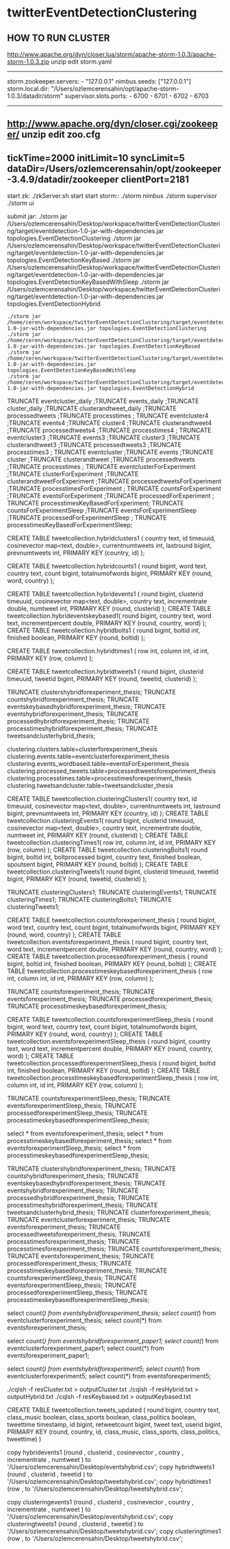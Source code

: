 # twitterEventDetectionClustering


HOW TO RUN CLUSTER
------------------------
http://www.apache.org/dyn/closer.lua/storm/apache-storm-1.0.3/apache-storm-1.0.3.zip
unzip
edit storm.yaml

-----
storm.zookeeper.servers:
    - "127.0.0.1"
nimbus.seeds: ["127.0.0.1"]
storm.local.dir: "/Users/ozlemcerensahin/opt/apache-storm-1.0.3/datadir/storm"
supervisor.slots.ports:
    - 6700
    - 6701
    - 6702
    - 6703

------

http://www.apache.org/dyn/closer.cgi/zookeeper/
unzip
edit zoo.cfg
------
tickTime=2000
initLimit=10
syncLimit=5
dataDir=/Users/ozlemcerensahin/opt/zookeeper-3.4.9/datadir/zookeeper
clientPort=2181
------


start zk: ./zkServer.sh start
start storm::
    ./storm nimbus
    ./storm supervisor
    ./storm ui

submit jar:
    ./storm jar /Users/ozlemcerensahin/Desktop/workspace/twitterEventDetectionClustering/target/eventdetection-1.0-jar-with-dependencies.jar topologies.EventDetectionClustering
    ./storm jar /Users/ozlemcerensahin/Desktop/workspace/twitterEventDetectionClustering/target/eventdetection-1.0-jar-with-dependencies.jar topologies.EventDetectionKeyBased
    ./storm jar /Users/ozlemcerensahin/Desktop/workspace/twitterEventDetectionClustering/target/eventdetection-1.0-jar-with-dependencies.jar topologies.EventDetectionKeyBasedWithSleep
    ./storm jar /Users/ozlemcerensahin/Desktop/workspace/twitterEventDetectionClustering/target/eventdetection-1.0-jar-with-dependencies.jar topologies.EventDetectionHybrid


    ./storm jar /home/ceren/workspace/twitterEventDetectionClustering/target/eventdetection-1.0-jar-with-dependencies.jar topologies.EventDetectionClustering
    ./storm jar /home/ceren/workspace/twitterEventDetectionClustering/target/eventdetection-1.0-jar-with-dependencies.jar topologies.EventDetectionKeyBased
    ./storm jar /home/ceren/workspace/twitterEventDetectionClustering/target/eventdetection-1.0-jar-with-dependencies.jar topologies.EventDetectionKeyBasedWithSleep
    ./storm jar /home/ceren/workspace/twitterEventDetectionClustering/target/eventdetection-1.0-jar-with-dependencies.jar topologies.EventDetectionHybrid





TRUNCATE eventcluster_daily ;TRUNCATE events_daily ;TRUNCATE cluster_daily ;TRUNCATE clusterandtweet_daily ;TRUNCATE processedtweets ;TRUNCATE processtimes ;
TRUNCATE eventcluster4 ;TRUNCATE events4 ;TRUNCATE cluster4 ;TRUNCATE clusterandtweet4 ;TRUNCATE processedtweets4 ;TRUNCATE processtimes4 ;
TRUNCATE eventcluster3 ;TRUNCATE events3 ;TRUNCATE cluster3 ;TRUNCATE clusterandtweet3 ;TRUNCATE processedtweets3 ;TRUNCATE processtimes3 ;
TRUNCATE eventcluster ;TRUNCATE events ;TRUNCATE cluster ;TRUNCATE clusterandtweet ;TRUNCATE processedtweets ;TRUNCATE processtimes ;
TRUNCATE eventclusterForExperiment ;TRUNCATE clusterForExperiment ;TRUNCATE clusterandtweetForExperiment ;TRUNCATE processedtweetsForExperiment ;TRUNCATE processtimesForExperiment ;
TRUNCATE countsForExperiment ;TRUNCATE eventsForExperiment ;TRUNCATE processedForExperiment ; TRUNCATE processtimesKeyBasedForExperiment;
TRUNCATE countsForExperimentSleep ;TRUNCATE eventsForExperimentSleep ;TRUNCATE processedForExperimentSleep ; TRUNCATE processtimesKeyBasedForExperimentSleep;



CREATE TABLE tweetcollection.hybridclusters1 (
country text,
id timeuuid,
cosinevector map<text, double>,
currentnumtweets int,
lastround bigint,
prevnumtweets int,
PRIMARY KEY (country, id)
);

CREATE TABLE tweetcollection.hybridcounts1 (
round bigint,
word text,
country text,
count bigint,
totalnumofwords bigint,
PRIMARY KEY (round, word, country)
);

CREATE TABLE tweetcollection.hybridevents1 (
round bigint,
clusterid timeuuid,
cosinevector map<text, double>,
country text,
incrementrate double,
numtweet int,
PRIMARY KEY (round, clusterid)
);
CREATE TABLE tweetcollection.hybrideventskeybased1(
round bigint,
country text,
word text,
incrementpercent double,
PRIMARY KEY (round, country, word)
);
CREATE TABLE tweetcollection.hybridbolts1 (
round bigint,
boltid int,
finished boolean,
PRIMARY KEY (round, boltid)
);


CREATE TABLE tweetcollection.hybridtimes1 (
row int,
column int,
id int,
PRIMARY KEY (row, column)
);

CREATE TABLE tweetcollection.hybridtweets1 (
round bigint,
clusterid timeuuid,
tweetid bigint,
PRIMARY KEY (round, tweetid, clusterid)
);

TRUNCATE clustershybridforexperiment_thesis; TRUNCATE countshybridforexperiment_thesis; TRUNCATE eventskeybasedhybridforexperiment_thesis; TRUNCATE eventshybridforexperiment_thesis; TRUNCATE processedhybridforexperiment_thesis; TRUNCATE processtimeshybridforexperiment_thesis; TRUNCATE tweetsandclusterhybrid_thesis;




clustering.clusters.table=clusterforexperiment_thesis
clustering.events.table=eventclusterforexperiment_thesis
clustering.events_wordbased.table=eventsForExperiment_thesis
clustering.processed_tweets.table=processedtweetsforexperiment_thesis
clustering.processtimes.table=processtimesforexperiment_thesis
clustering.tweetsandcluster.table=tweetsandcluster_thesis



CREATE TABLE tweetcollection.clusteringClusters1(
country text,
id timeuuid,
cosinevector map<text, double>,
currentnumtweets int,
lastround bigint,
prevnumtweets int,
PRIMARY KEY (country, id)
);
CREATE TABLE tweetcollection.clusteringEvents1(
round bigint,
clusterid timeuuid,
cosinevector map<text, double>,
country text,
incrementrate double,
numtweet int,
PRIMARY KEY (round, clusterid)
);
CREATE TABLE tweetcollection.clusteringTimes1(
row int,
column int,
id int,
PRIMARY KEY (row, column)
);
CREATE TABLE tweetcollection.clusteringBolts1(
round bigint,
boltid int,
boltprocessed bigint,
country text,
finished boolean,
spoutsent bigint,
PRIMARY KEY (round, boltid)
);
CREATE TABLE tweetcollection.clusteringTweets1(
round bigint,
clusterid timeuuid,
tweetid bigint,
PRIMARY KEY (round, tweetid, clusterid)
);


TRUNCATE clusteringClusters1; TRUNCATE clusteringEvents1; TRUNCATE clusteringTimes1; TRUNCATE clusteringBolts1; TRUNCATE clusteringTweets1;






CREATE TABLE tweetcollection.countsforexperiment_thesis (
round bigint,
word text,
country text,
count bigint,
totalnumofwords bigint,
PRIMARY KEY (round, word, country)
);
CREATE TABLE tweetcollection.eventsforexperiment_thesis (
round bigint,
country text,
word text,
incrementpercent double,
PRIMARY KEY (round, country, word)
);
CREATE TABLE tweetcollection.processedforexperiment_thesis (
round bigint,
boltid int,
finished boolean,
PRIMARY KEY (round, boltid)
);
CREATE TABLE tweetcollection.processtimeskeybasedforexperiment_thesis (
row int,
column int,
id int,
PRIMARY KEY (row, column)
);


TRUNCATE countsforexperiment_thesis; TRUNCATE eventsforexperiment_thesis; TRUNCATE processedforexperiment_thesis; TRUNCATE processtimeskeybasedforexperiment_thesis;




CREATE TABLE tweetcollection.countsforexperimentSleep_thesis (
round bigint,
word text,
country text,
count bigint,
totalnumofwords bigint,
PRIMARY KEY (round, word, country)
);
CREATE TABLE tweetcollection.eventsforexperimentSleep_thesis (
round bigint,
country text,
word text,
incrementpercent double,
PRIMARY KEY (round, country, word)
);
CREATE TABLE tweetcollection.processedforexperimentSleep_thesis (
round bigint,
boltid int,
finished boolean,
PRIMARY KEY (round, boltid)
);
CREATE TABLE tweetcollection.processtimeskeybasedforexperimentSleep_thesis (
row int,
column int,
id int,
PRIMARY KEY (row, column)
);

TRUNCATE countsforexperimentSleep_thesis; TRUNCATE eventsforexperimentSleep_thesis; TRUNCATE processedforexperimentSleep_thesis; TRUNCATE processtimeskeybasedforexperimentSleep_thesis;




select * from eventsforexperiment_thesis;
select * from processtimeskeybasedforexperiment_thesis;
select * from eventsforexperimentSleep_thesis;
select * from processtimeskeybasedforexperimentSleep_thesis;


TRUNCATE clustershybridforexperiment_thesis; TRUNCATE countshybridforexperiment_thesis; TRUNCATE eventskeybasedhybridforexperiment_thesis; TRUNCATE eventshybridforexperiment_thesis; TRUNCATE processedhybridforexperiment_thesis; TRUNCATE processtimeshybridforexperiment_thesis; TRUNCATE tweetsandclusterhybrid_thesis;
TRUNCATE clusterforexperiment_thesis; TRUNCATE eventclusterforexperiment_thesis; TRUNCATE eventsforexperiment_thesis; TRUNCATE processedtweetsforexperiment_thesis; TRUNCATE processtimesforexperiment_thesis; TRUNCATE processtimesforexperiment_thesis;
TRUNCATE countsforexperiment_thesis; TRUNCATE eventsforexperiment_thesis; TRUNCATE processedforexperiment_thesis; TRUNCATE processtimeskeybasedforexperiment_thesis;
TRUNCATE countsforexperimentSleep_thesis; TRUNCATE eventsforexperimentSleep_thesis; TRUNCATE processedforexperimentSleep_thesis; TRUNCATE processtimeskeybasedforexperimentSleep_thesis;




select count(*) from eventshybridforexperiment_thesis;
select count(*) from eventclusterforexperiment_thesis;
select count(*) from eventsforexperiment_thesis;


select count(*) from eventshybridforexperiment_paper1;
select count(*) from eventclusterforexperiment_paper1;
select count(*) from eventsforexperiment_paper1;

select count(*) from eventshybridforexperiment5;
select count(*) from eventclusterforexperiment5;
select count(*) from eventsforexperiment5;

./cqlsh -f resCluster.txt > outputCluster.txt
./cqlsh -f resHybrid.txt > outputHybrid.txt
./cqlsh -f resKeybased.txt > outputKeybased.txt





CREATE TABLE tweetcollection.tweets_updated (
    round bigint,
    country text,
    class_music boolean,
    class_sports boolean,
    class_politics boolean,
    tweettime timestamp,
    id bigint,
    retweetcount bigint,
    tweet text,
    userid bigint,
    PRIMARY KEY (round, country, id, class_music, class_sports, class_politics, tweettime)
)



copy hybridevents1 (round , clusterid , cosinevector , country , incrementrate , numtweet ) to '/Users/ozlemcerensahin/Desktop/eventshybrid.csv';
copy hybridtweets1 (round , clusterid , tweetid )  to '/Users/ozlemcerensahin/Desktop/tweetshybrid.csv';
copy hybridtimes1 (row ,   to '/Users/ozlemcerensahin/Desktop/tweetshybrid.csv';

copy clusteringevents1 (round , clusterid , cosinevector , country , incrementrate , numtweet ) to '/Users/ozlemcerensahin/Desktop/eventshybrid.csv';
copy clusteringtweets1 (round , clusterid , tweetid )  to '/Users/ozlemcerensahin/Desktop/tweetshybrid.csv';
copy clusteringtimes1 (row ,   to '/Users/ozlemcerensahin/Desktop/tweetshybrid.csv';
